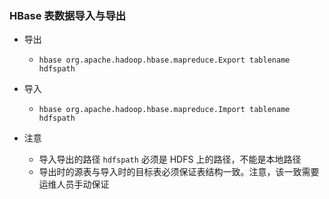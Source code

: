 
### HBase 表数据导入与导出

* 导出
    * `hbase org.apache.hadoop.hbase.mapreduce.Export tablename hdfspath`

* 导入
    * `hbase org.apache.hadoop.hbase.mapreduce.Import tablename hdfspath`

* 注意
    * 导入导出的路径 `hdfspath` 必须是 HDFS 上的路径，不能是本地路径
    * 导出时的源表与导入时的目标表必须保证表结构一致。注意，该一致需要运维人员手动保证

